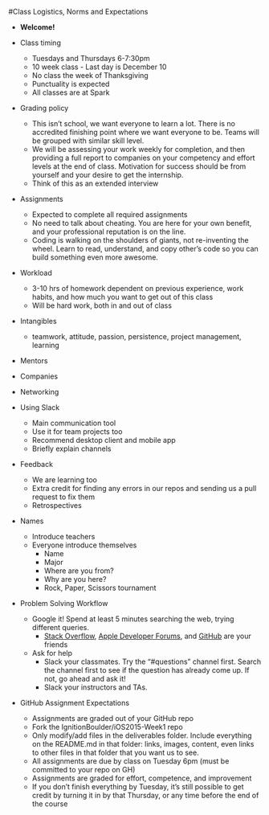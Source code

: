 #Class Logistics, Norms and Expectations
- **Welcome!**

- Class timing 
  - Tuesdays and Thursdays 6-7:30pm
  - 10 week class - Last day is December 10
  - No class the week of Thanksgiving
  - Punctuality is expected
  - All classes are at Spark
- Grading policy
  - This isn’t school, we want everyone to learn a lot.  There is no accredited finishing point where we want everyone to be.  Teams will be grouped with similar skill level.
  - We will be assessing your work weekly for completion, and then providing a full report to companies on your competency and effort levels at the end of class. Motivation for success should be from yourself and your desire to get the internship.
  - Think of this as an extended interview
- Assignments
  - Expected to complete all required assignments
  - No need to talk about cheating. You are here for your own benefit, and your professional reputation is on the line.
  - Coding is walking on the shoulders of giants, not re-inventing the wheel.  Learn to read, understand, and copy other’s code so you can build something even more awesome.
- Workload
  - 3-10 hrs of homework dependent on previous experience, work habits, and how much you want to get out of this class
  - Will be hard work, both in and out of class
- Intangibles
  - teamwork, attitude, passion, persistence, project management, learning
- Mentors
- Companies
- Networking
- Using Slack 
  - Main communication tool
  - Use it for team projects too
  - Recommend desktop client and mobile app
  - Briefly explain channels
- Feedback
  - We are learning too
  - Extra credit for finding any errors in our repos and sending us a pull request to fix them
  - Retrospectives
- Names
  - Introduce teachers
  - Everyone introduce themselves
    - Name
    - Major
    - Where are you from?
    - Why are you here?
    - Rock, Paper, Scissors tournament
- Problem Solving Workflow
  - Google it! Spend at least 5 minutes searching the web, trying different queries.
	  - [Stack Overflow](http://stackoverflow.com), [Apple Developer Forums](https://developer.apple.com/devforums/), and [GitHub](http://github.com) are your friends
  - Ask for help
	  - Slack your classmates. Try the “#questions” channel first. Search the channel first to see if the question has already come up. If not, go ahead and ask it!
	  - Slack your instructors and TAs.
- GitHub Assignment Expectations
  - Assignments are graded out of your GitHub repo
  - Fork the IgnitionBoulder/iOS2015-Week1 repo
  - Only modify/add files in the deliverables folder.  Include everything on the README.md in that folder: links, images, content, even links to other files in that folder that you want us to see.
  - All assignments are due by class on Tuesday 6pm (must be committed to your repo on GH)
  - Assignments are graded for effort, competence, and improvement
  - If you don’t finish everything by Tuesday, it’s still possible to get credit by turning it in by that Thursday, or any time before the end of the course